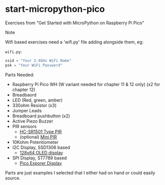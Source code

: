 # start-micropython-pico
Exercises from "Get Started with MicroPython on Raspberry Pi Pico"

> [!NOTE]
> Wifi based exercises need a 'wifi.py' file adding alongside them, eg:

`wifi.py`:
```python
ssid = "Your 2.4GHz WiFi Name"
psk = "Your WiFi Password"
```

Parts Needed:

- Raspberry Pi Pico WH (W variant needed for chapter 11 & 12 only) (x2 for chapter 12)
- Breadbaord
- LED (Red, green, amber)
- 330ohm Resistor (x3)
- Jumper Leads
- Breadboard pushbutton (x2)
- Active Piezo Buzzer
- PIR sensors
  - [HC-SR1501 Type PIR][pihutlarge] 
  - (optional) [Mini PIR][pihutmini] 
- 10Kohm Potentiometer
- I2C Display, SSD1306 based
  - [128x64 OLED display][pihuti2c]
- SPI Display, ST7789 based
  - [Pico Exporer Display][pimoronispi]
 
Parts are just examples I selected that I either had on hand or could easily source.
  
[pihutlarge]: https://thepihut.com/products/pir-motion-sensor-module?variant=758602485
[pihutmini]: https://thepihut.com/products/breadboard-friendly-mini-pir-motion-sensor-with-3-pin-header?variant=39749999788227
[pihuti2c]: https://thepihut.com/products/0-96-oled-display-module-128x64?variant=42810024820931
[pimoronispi]: https://shop.pimoroni.com/products/pico-explorer-base?variant=32369514315859
